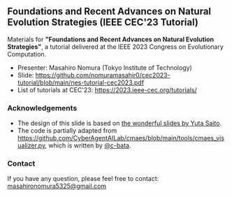 ## Foundations and Recent Advances on Natural Evolution Strategies (IEEE CEC'23 Tutorial)

Materials for **"Foundations and Recent Advances on Natural Evolution Strategies"**, a tutorial delivered at the IEEE 2023 Congress on Evolutionary Computation.

* Presenter: Masahiro Nomura (Tokyo Institute of Technology)
* Slide: https://github.com/nomuramasahir0/cec2023-tutorial/blob/main/nes-tutorial-cec2023.pdf
* List of tutorials at CEC'23: https://2023.ieee-cec.org/tutorials/

### Acknowledgements
* The design of this slide is based on [the wonderful slides by Yuta Saito](https://sites.google.com/cornell.edu/recsys2021tutorial).
* The code is partially adapted from https://github.com/CyberAgentAILab/cmaes/blob/main/tools/cmaes_visualizer.py, which is written by [@c-bata](https://github.com/c-bata).

### Contact
If you have any question, please feel free to contact: masahironomura5325@gmail.com
